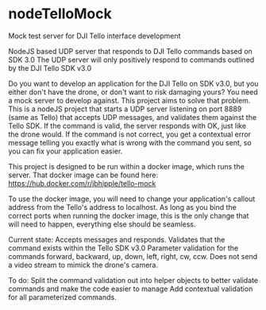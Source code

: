 # nodeTelloMock
Mock test server for DJI Tello interface development

NodeJS based UDP server that responds to DJI Tello commands based on SDK 3.0
The UDP server will only positively respond to commands outlined by the DJI Tello SDK v3.0

Do you want to develop an application for the DJI Tello on SDK v3.0, but you either don't have the drone, or don't want to risk damaging yours?  You need a mock server to develop against.  This project aims to solve that problem.  This is a nodeJS project that starts a UDP server listening on port 8889 (same as Tello) that accepts UDP messages, and validates them against the Tello SDK.  If the command is valid, the server responds with OK, just like the drone would.  If the command is not correct, you get a contextual error message telling you exactly what is wrong with the command you sent, so you can fix your application easier.

This project is designed to be run within a docker image, which runs the server.  That docker image can be found here:
https://hub.docker.com/r/jbhipple/tello-mock

To use the docker image, you will need to change your application's callout address from the Tello's address to localhost.  As long as you bind the correct ports when running the docker image, this is the only change that will need to happen, everything else should be seamless.

Current state:
Accepts messages and responds.
Validates that the command exists within the Tello SDK v3.0
Parameter validation for the commands forward, backward, up, down, left, right, cw, ccw.
Does not send a video stream to mimick the drone's camera.

To do:
Split the command validation out into helper objects to better validate commands and make the code easier to manage
Add contextual validation for all parameterized commands.
